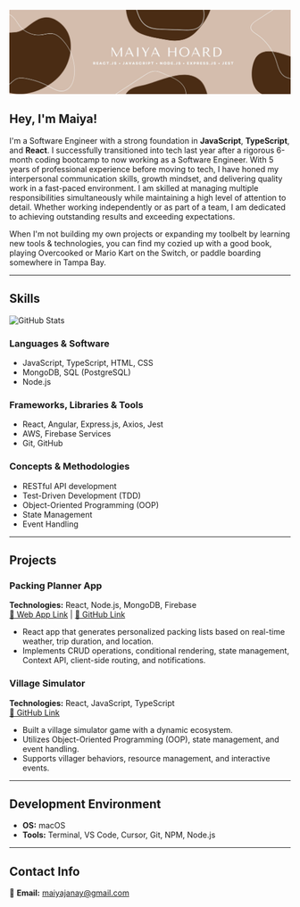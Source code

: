 
![My Image](assets/cover_photo.jpg)

## Hey, I'm Maiya!

I'm a Software Engineer with a strong foundation in **JavaScript**, **TypeScript**, and **React**. I successfully transitioned into tech last year after a rigorous 6-month coding bootcamp to now working as a Software Engineer. With 5 years of professional experience before moving to tech, I have honed my interpersonal communication skills, growth mindset, and delivering quality work in a fast-paced environment. I am skilled at managing multiple responsibilities simultaneously while maintaining a high level of attention to detail. Whether working independently or as part of a team, I am dedicated to achieving outstanding results and exceeding expectations.

When I'm not building my own projects or expanding my toolbelt by learning new tools & technologies, you can find my cozied up with a good book, playing Overcooked or Mario Kart on the Switch, or paddle boarding somewhere in Tampa Bay.

---
## **Skills**  

![GitHub Stats](https://github-readme-stats.vercel.app/api/top-langs/?username=maiyajanay&theme=graywhite&show_icons=true&hide_border=true&layout=compact)

### **Languages & Software**  
- JavaScript, TypeScript, HTML, CSS  
- MongoDB, SQL (PostgreSQL)  
- Node.js  

### **Frameworks, Libraries & Tools**  
- React, Angular, Express.js, Axios, Jest  
- AWS, Firebase Services  
- Git, GitHub  

### **Concepts & Methodologies**  
- RESTful API development  
- Test-Driven Development (TDD)  
- Object-Oriented Programming (OOP)  
- State Management  
- Event Handling  

---

## **Projects**  

### **Packing Planner App**  
**Technologies:** React, Node.js, MongoDB, Firebase  
[🔗 Web App Link](https://gc-packing-planner.web.app) | [🔗 GitHub Link](https://github.com/maiyajanay/packing-planner)  
- React app that generates personalized packing lists based on real-time weather, trip duration, and location.  
- Implements CRUD operations, conditional rendering, state management, Context API, client-side routing, and notifications.  

### **Village Simulator**  
**Technologies:** React, JavaScript, TypeScript  
[🔗 GitHub Link](https://github.com/maiyajanay/village-simulator-project)  
- Built a village simulator game with a dynamic ecosystem.  
- Utilizes Object-Oriented Programming (OOP), state management, and event handling.  
- Supports villager behaviors, resource management, and interactive events.  

---

## **Development Environment**  
- **OS:** macOS  
- **Tools:** Terminal, VS Code, Cursor, Git, NPM, Node.js  

---

## **Contact Info**  
📧 **Email:** [maiyajanay@gmail.com](mailto:maiyajanay@gmail.com)  
<!--
**maiyajanay/maiyajanay** is a ✨ _special_ ✨ repository because its `README.md` (this file) appears on your GitHub profile.

Here are some ideas to get you started:

- 🔭 I’m currently working on ...
- 🌱 I’m currently learning ...
- 👯 I’m looking to collaborate on ...
- 🤔 I’m looking for help with ...
- 💬 Ask me about ...
- 📫 How to reach me: ...
- 😄 Pronouns: ...
- ⚡ Fun fact: ...
-->
